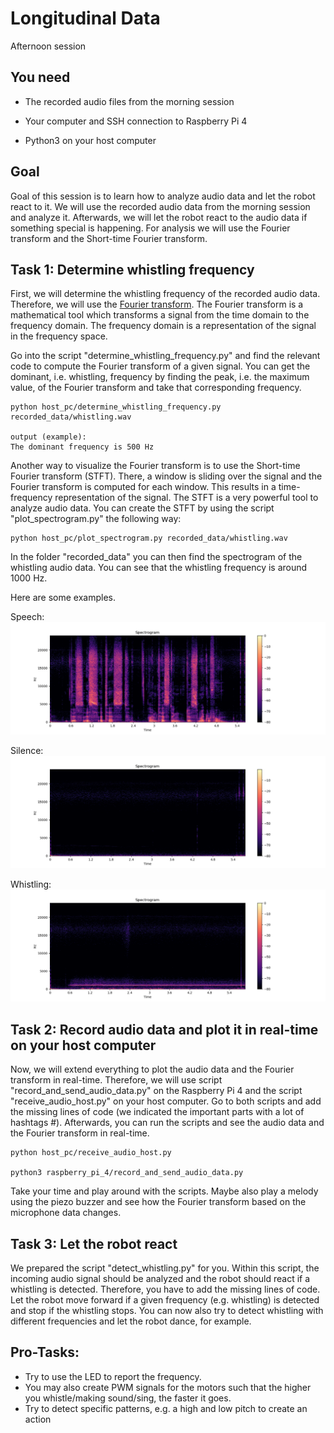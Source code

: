 Longitudinal Data
==============

Afternoon session

You need
--------

- The recorded audio files from the morning session

- Your computer and SSH connection to Raspberry Pi 4

- Python3 on your host computer

Goal
----
Goal of this session is to learn how to analyze audio data and let the robot react to it. We will use the recorded 
audio data from the morning session and analyze it. Afterwards, we will let the robot react to the audio data if 
something special is happening. For analysis we will use the Fourier transform and the Short-time Fourier transform.



Task 1: Determine whistling frequency
------------------------------------------------
First, we will determine the whistling frequency of the recorded audio data. Therefore, we will use the [Fourier transform](https://en.wikipedia.org/wiki/Fourier_transform).
The Fourier transform is a mathematical tool which transforms a signal from the time domain to the frequency domain.
The frequency domain is a representation of the signal in the frequency space. 

Go into the script "determine_whistling_frequency.py" and find the relevant code to compute the Fourier transform of a 
given signal. You can get the dominant, i.e. whistling, frequency by finding the peak, i.e. the maximum value, of the Fourier transform 
and take that corresponding frequency.

```
python host_pc/determine_whistling_frequency.py recorded_data/whistling.wav

output (example):
The dominant frequency is 500 Hz
```

Another way to visualize the Fourier transform is to use the Short-time Fourier transform (STFT). There, a window is
sliding over the signal and the Fourier transform is computed for each window. This results in a time-frequency
representation of the signal. The STFT is a very powerful tool to analyze audio data. You can create the STFT by using
the script "plot_spectrogram.py" the following way:

    python host_pc/plot_spectrogram.py recorded_data/whistling.wav

In the folder "recorded_data" you can then find the spectrogram of the whistling audio data. You can see that the
whistling frequency is around 1000 Hz.

Here are some examples.

Speech:
![STFT Speech](./media/speech.png)

Silence:
![STFT Silence](./media/silence.png)

Whistling:
![STFT Whistling](./media/whistling.png)


Task 2: Record audio data and plot it in real-time on your host computer
------------------------
Now, we will extend everything to plot the audio data and the Fourier transform in real-time. Therefore, we will use
script "record_and_send_audio_data.py" on the Raspberry Pi 4 and the script "receive_audio_host.py" on your host computer.
Go to both scripts and add the missing lines of code (we indicated the important parts with a lot of hashtags #). Afterwards, you can run the scripts and see the audio data and the Fourier transform in real-time.

    python host_pc/receive_audio_host.py

    python3 raspberry_pi_4/record_and_send_audio_data.py

Take your time and play around with the scripts. Maybe also play a melody using the piezo buzzer and see how the
Fourier transform based on the microphone data changes.


Task 3: Let the robot react
---------------------------
We prepared the script "detect_whistling.py" for you. Within this script, the incoming audio signal should be analyzed
and the robot should react if a whistling is detected. Therefore, you have to add the missing lines of code. Let the robot
move forward if a given frequency (e.g. whistling) is detected and stop if the whistling stops. You can now also try to detect whistling
with different frequencies and let the robot dance, for example.



Pro-Tasks: 
------------------------------------------------------------------

* Try to use the LED to report the frequency. 
* You may also create PWM signals for the motors such that the higher you whistle/making sound/sing, the faster it goes. 
* Try to detect specific patterns, e.g. a high and low pitch to create an action



